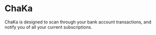 # ChaKa
ChaKa is designed to scan through your bank account transactions, and notify you of all your current subscriptions. 

